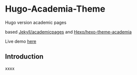 # Hugo-Academia-Theme
Hugo version academic pages

based [Jekyll/academicpages](https://github.com/academicpages/academicpages.github.io) and [Hexo/hexo-theme-academia](https://github.com/PhosphorW/hexo-theme-academia)

Live demo [here](https://github.com/zzsqwq/zs-academic-pages)

## Introduction

xxxx

